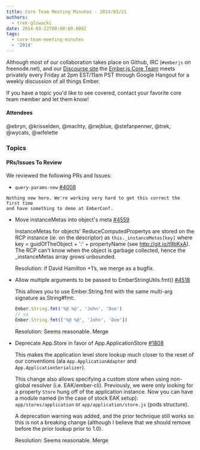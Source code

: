 ```yaml
---
title: Core Team Meeting Minutes - 2014/03/21
authors:
  - trek-glowacki
date: 2014-03-22T00:00:00.000Z
tags:
  - core-team-meeting-minutes
  - '2014'
---
```



Although most of our collaboration takes place on Github, IRC
(`#emberjs` on freenode.net), and our [Discourse site](http://discuss.emberjs.com/)
the [Ember.js Core Team](/team) meets privately every
Friday at 2pm EST/11am PST through Google Hangout for a weekly
discussion of all things Ember.

If you have a topic you'd like to see covered, contact your favorite
core team member and let them know!

#### Attendees
@ebryn, @krisselden, @machty, @rwjblue, @stefanpenner, @trek, @wycats, @wifelette

### Topics

#### PRs/Issues To Review
We reviewed the following PRs and Issues:

  *  `query-params-new` [#4008](https://github.com/emberjs/ember.js/pull/4008)

    Nothing new here. We're working very hard to get this correct the first time
    and have something to demo at EmberConf.

  * Move instanceMetas into object's meta [#4559](https://github.com/emberjs/ember.js/pull/4559)

    InstanceMetas for objects' ReduceComputedPropertys are stored on the RCP instance (ie. on the descriptor) as `this._instanceMetas[key]` where key = guidOfTheObject + ':' + propertyName (see http://git.io/t9bKxA). The RCP can't know when the object is garbage collected, hence the _instanceMetas array grows unbounded.

    Resolution: if David Hamilton +1’s, we merge as a bugfix.

  * Allow multiple arguments to be passed to EmberStringUtils.fmt() [#4518](https://github.com/emberjs/ember.js/pull/4518)

    This allows you to use Ember.String.fmt with the same multi-arg signature as String#fmt:

    ```javascript
    Ember.String.fmt('%@ %@', 'John', 'Doe')
    // vs
    Ember.String.fmt(['%@ %@', 'John', 'Doe'])
    ```

    Resolution: Seems reasonable. Merge

* Deprecate App.Store in favor of App.ApplicationStore [#1808](https://github.com/emberjs/data/pull/1808)

  This makes the application level store lookup much closer to the reset of our conventions (ala `App.ApplicationAdapter` and `App.ApplicationSerializer`).

  This change also allows specifying a custom store when using non-global resolver (i.e. EAK/ember-cli). Previously, we were only looking for a property `Store` hung off of the application instance. Now you can have a module named (in the case of stock EAK setup):
   `app/stores/application` or `app/application/store.js` (pods structure).

  A deprecation warning was added, and the prior technique still works so this is not a breaking change (although I believe that we should remove before the prior lookup prior to 1.0).

  Resolution: Seems reasonable. Merge



